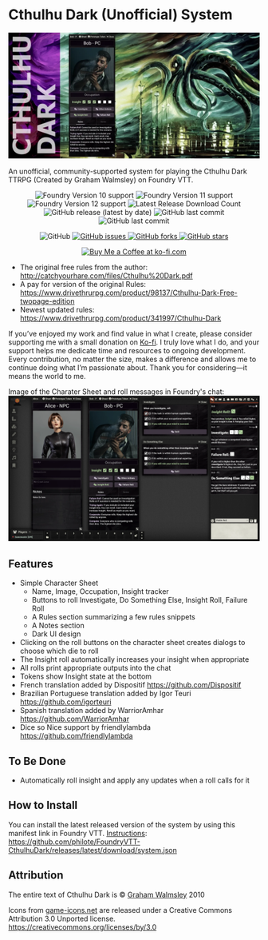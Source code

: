 # Cthulhu Dark (Unofficial) System

![Cover](./assets/cover.webp)

An unofficial, community-supported system for playing the Cthulhu Dark TTRPG (Created by Graham Walmsley) on Foundry VTT.

<p align="center">
	<img alt="Foundry Version 10 support" src="https://img.shields.io/badge/Foundry-v10-informational">
	<img alt="Foundry Version 11 support" src="https://img.shields.io/badge/Foundry-v11-informational">
    <img alt="Foundry Version 12 support" src="https://img.shields.io/badge/Foundry-v12-informational">
    <img alt="Latest Release Download Count" src="https://img.shields.io/github/downloads/philote/cthulhudark/latest/total"> 
    <img alt="GitHub release (latest by date)" src="https://img.shields.io/github/v/release/philote/cthulhudark"> 
    <img alt="GitHub last commit" src="https://img.shields.io/github/last-commit/philote/cthulhudark">
    <img alt="GitHub last commit" src="https://img.shields.io/github/last-commit/philote/cthulhudark">
</p>
<p align="center">
    <img alt="GitHub" src="https://img.shields.io/github/license/philote/cthulhudark"> 
    <a href="https://github.com/philote/cthulhudark/issues">
        <img alt="GitHub issues" src="https://img.shields.io/github/issues/philote/cthulhudark">
    </a> 
    <a href="https://github.com/philote/cthulhudark/network">
        <img alt="GitHub forks" src="https://img.shields.io/github/forks/philote/cthulhudark">
    </a> 
    <a href="https://github.com/philote/cthulhudark/stargazers">
        <img alt="GitHub stars" src="https://img.shields.io/github/stars/philote/cthulhudark">
    </a>
</p>
<p align="center">
   	<a href='https://ko-fi.com/G2G3I91JQ' target='_blank'>
					<img height='36' style='border:0px;height:36px;' src='https://storage.ko-fi.com/cdn/kofi3.png?v=6' border='0' alt='Buy Me a Coffee at ko-fi.com' />
				</a>
</p>

- The original free rules from the author: http://catchyourhare.com/files/Cthulhu%20Dark.pdf
- A pay for version of the original Rules: https://www.drivethrurpg.com/product/98137/Cthulhu-Dark-Free-twopage-edition
- Newest updated rules: https://www.drivethrurpg.com/product/341997/Cthulhu-Dark

If you’ve enjoyed my work and find value in what I create, please consider supporting me with a small donation on [Ko-fi](https://ko-fi.com/G2G3I91JQ). I truly love what I do, and your support helps me dedicate time and resources to ongoing development. Every contribution, no matter the size, makes a difference and allows me to continue doing what I’m passionate about. Thank you for considering—it means the world to me.

Image of the Charater Sheet and roll messages in Foundry's chat:
![Screenshot](./assets/CD_screenshot.webp)

## Features

- Simple Character Sheet
  - Name, Image, Occupation, Insight tracker
  - Buttons to roll Investigate, Do Something Else, Insight Roll, Failure Roll
  - A Rules section summarizing a few rules snippets
  - A Notes section
  - Dark UI design
- Clicking on the roll buttons on the character sheet creates dialogs to choose which die to roll
- The Insight roll automatically increases your insight when appropriate
- All rolls print appropriate outputs into the chat
- Tokens show Insight state at the bottom
- French translation added by Dispositif https://github.com/Dispositif
- Brazilian Portuguese translation added by Igor Teuri https://github.com/igorteuri
- Spanish translation added by WarriorAmhar https://github.com/WarriorAmhar
- Dice so Nice support by friendlylambda https://github.com/friendlylambda

## To Be Done

- Automatically roll insight and apply any updates when a roll calls for it

## How to Install

You can install the latest released version of the system by using this manifest link in Foundry VTT. [Instructions](https://foundryvtt.com/article/tutorial/): https://github.com/philote/FoundryVTT-CthulhuDark/releases/latest/download/system.json

## Attribution
The entire text of Cthulhu Dark is © [Graham Walmsley](http://catchyourhare.com) 2010

Icons from [game-icons.net](http://game-icons.net) are released under a Creative Commons Attribution 3.0 Unported license. https://creativecommons.org/licenses/by/3.0
